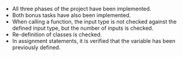 - All three phases of the project have been implemented.
- Both bonus tasks have also been implemented.
- When calling a function, the input type is not checked against the defined input type, but the number of inputs is checked.
- Re-definition of classes is checked.
- In assignment statements, it is verified that the variable has been previously defined.
